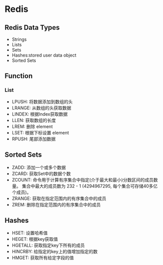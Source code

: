# Redis

## Redis Data Types

- Strings
- Lists
- Sets
- Hashes:stored user data object
- Sorted Sets

## Function

### List

- LPUSH: 将数据添加到数组的头
- LRANGE: 从数组的头获取数据
- LINDEX: 根据Index获取数据
- LLEN: 获取数组的长度
- LREM: 删除 element
- LSET: 根据下标设置 element
- RPUSH: 尾部添加数据

## Sorted Sets

- ZADD: 添加一个或多个数据
- ZCARD: 获取Set中的数据个数
- ZCOUNT:  命令用于计算有序集合中指定(介于最大和最小)分数区间的成员数量。 集合中最大的成员数为 232 - 1 (4294967295, 每个集合可存储40多亿个成员)。
- ZRANGE: 获取在指定范围内的有序集合中的成员
- ZREM: 删除在指定范围内的有序集合中的成员

## Hashes

- HSET: 设置哈希值
- HEGET: 根据key获取值
- HGETALL: 获取指定key下所有的成员
- HINCRBY: 给指定的key上的值增加指定的数
- HMGET: 获取所有给定字段的值

